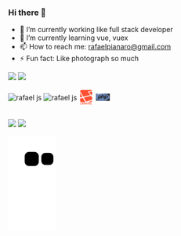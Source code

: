 ### Hi there 👋

- 🔭 I’m currently working like full stack developer
- 🌱 I’m currently learning vue, vuex
- 📫 How to reach me: rafaelpianaro@gmail.com
- ⚡ Fun fact: Like photograph so much

<div>
  <img height="180em" src="https://github-readme-stats.vercel.app/api?username=rafaelpianaro&show_icons=true&theme=dark&include_all_commits=true&count_private=true" />
   <img height="180em" src="https://github-readme-stats.vercel.app/api/top-langs/?username=rafaelpianaro&layout=compact&langs_count=16&theme=dark" />
</div>

<div style="display: inline_block"><br>
  <img align="center" alt="rafael js" height="30" widht="40" src="https://cdn.jsdelivr.net/gh/devicons/devicon/icons/javascript/javascript-original.svg" />
  <img align="center" alt="rafael js" height="30" widht="40" src="https://cdn.jsdelivr.net/gh/devicons/devicon/icons/vuejs/vuejs-original.svg" />
  <img align="center" alt="rafael js" height="30" widht="40" src="https://github.com/devicons/devicon/blob/master/icons/laravel/laravel-plain-wordmark.svg" />
  <img align="center" alt="rafael js" height="30" widht="40" src="https://github.com/devicons/devicon/blob/master/icons/php/php-original.svg" />
</div>

##

<div>
  <a href="mailto:rafaelpianaro@gmail.com"><img src="https://img.shields.io/badge/-Gmail-%233333?style=for-the-badge&logo=gmail&logoColor=white" target="_blank" /></a>
  <a href="https://www.linkedin.com/in/rafael-pianaro-9a491a53/" target="_blank"><img src="https://img.shields.io/badge/-LinkedIn-%230077B5?style=for-the-badge&logo=linkedin&logoColor=white" target="_blank" /></a>
  
  ![Snake animation](https://github.com/rafaelpianaro/rafaelpianaro/blob/output/github-contribution-grid-snake.svg)
</div>
